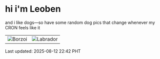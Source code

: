 # hi i'm Leoben

and i like dogs—so have some random dog pics that change whenever my CRON feels like it

|  |  |
|--------|----------|
| ![Borzoi](https://random-dog-vercel.vercel.app/api/random-borzoi?v=1755009740) | ![Labrador](https://random-dog-vercel.vercel.app/api/random-labrador?v=1755009740) |

Last updated: 2025-08-12 22:42 PHT
